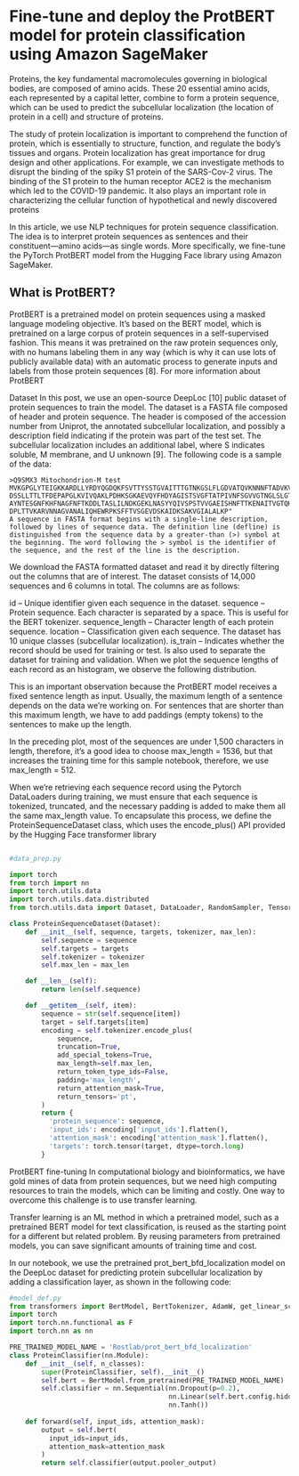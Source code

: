 
# Fine-tune and deploy the ProtBERT model for protein classification using Amazon SageMaker

Proteins, the key fundamental macromolecules governing in biological bodies, are composed of amino acids. These 20 essential amino acids, each represented by a capital letter, combine to form a protein sequence, which can be used to predict the subcellular localization (the location of protein in a cell) and structure of proteins.

The study of protein localization is important to comprehend the function of protein, which is essentially to structure, function, and regulate the body’s tissues and organs. Protein localization has great importance for drug design and other applications. For example, we can investigate methods to disrupt the binding of the spiky S1 protein of the SARS-Cov-2 virus. The binding of the S1 protein to the human receptor ACE2 is the mechanism which led to the COVID-19 pandemic. It also plays an important role in characterizing the cellular function of hypothetical and newly discovered proteins

In this article, we use NLP techniques for protein sequence classification. The idea is to interpret protein sequences as sentences and their constituent—amino acids—as single words. More specifically, we fine-tune the PyTorch ProtBERT model from the Hugging Face library using Amazon SageMaker.

## What is ProtBERT?
ProtBERT is a pretrained model on protein sequences using a masked language modeling objective. It’s based on the BERT model, which is pretrained on a large corpus of protein sequences in a self-supervised fashion. This means it was pretrained on the raw protein sequences only, with no humans labeling them in any way (which is why it can use lots of publicly available data) with an automatic process to generate inputs and labels from those protein sequences [8]. For more information about ProtBERT


Dataset
In this post, we use an open-source DeepLoc [10] public dataset of protein sequences to train the model. The dataset is a FASTA file composed of header and protein sequence. The header is composed of the accession number from Uniprot, the annotated subcellular localization, and possibly a description field indicating if the protein was part of the test set. The subcellular localization includes an additional label, where S indicates soluble, M membrane, and U unknown [9]. The following code is a sample of the data:
```
>Q9SMX3 Mitochondrion-M test
MVKGPGLYTEIGKKARDLLYRDYQGDQKFSVTTYSSTGVAITTTGTNKGSLFLGDVATQVKNNNFTADVKVST
DSSLLTTLTFDEPAPGLKVIVQAKLPDHKSGKAEVQYFHDYAGISTSVGFTATPIVNFSGVVGTNGLSLGTDV
AYNTESGNFKHFNAGFNFTKDDLTASLILNDKGEKLNASYYQIVSPSTVVGAEISHNFTTKENAITVGTQHAL>
DPLTTVKARVNNAGVANALIQHEWRPKSFFTVSGEVDSKAIDKSAKVGIALALKP"
A sequence in FASTA format begins with a single-line description, followed by lines of sequence data. The definition line (defline) is distinguished from the sequence data by a greater-than (>) symbol at the beginning. The word following the > symbol is the identifier of the sequence, and the rest of the line is the description.
```

We download the FASTA formatted dataset and read it by directly filtering out the columns that are of interest. The dataset consists of 14,000 sequences and 6 columns in total. The columns are as follows:

id – Unique identifier given each sequence in the dataset.
sequence – Protein sequence. Each character is separated by a space. This is useful for the BERT tokenizer.
sequence_length – Character length of each protein sequence.
location – Classification given each sequence. The dataset has 10 unique classes (subcellular localization).
is_train – Indicates whether the record should be used for training or test. Is also used to separate the dataset for training and validation.
When we plot the sequence lengths of each record as an histogram, we observe the following distribution.


This is an important observation because the ProtBERT model receives a fixed sentence length as input. Usually, the maximum length of a sentence depends on the data we’re working on. For sentences that are shorter than this maximum length, we have to add paddings (empty tokens) to the sentences to make up the length.

In the preceding plot, most of the sequences are under 1,500 characters in length, therefore, it’s a good idea to choose max_length = 1536, but that increases the training time for this sample notebook, therefore, we use max_length = 512.

When we’re retrieving each sequence record using the Pytorch DataLoaders during training, we must ensure that each sequence is tokenized, truncated, and the necessary padding is added to make them all the same max_length value. To encapsulate this process, we define the ProteinSequenceDataset class, which uses the encode_plus() API provided by the Hugging Face transformer library


```python

#data_prep.py

import torch
from torch import nn
import torch.utils.data
import torch.utils.data.distributed
from torch.utils.data import Dataset, DataLoader, RandomSampler, TensorDataset

class ProteinSequenceDataset(Dataset):
    def __init__(self, sequence, targets, tokenizer, max_len):
        self.sequence = sequence
        self.targets = targets
        self.tokenizer = tokenizer
        self.max_len = max_len

    def __len__(self):
        return len(self.sequence)

    def __getitem__(self, item):
        sequence = str(self.sequence[item])
        target = self.targets[item]
        encoding = self.tokenizer.encode_plus(
            sequence,
            truncation=True,
            add_special_tokens=True,
            max_length=self.max_len,
            return_token_type_ids=False,
            padding='max_length',
            return_attention_mask=True,
            return_tensors='pt',
        )
        return {
          'protein_sequence': sequence,
          'input_ids': encoding['input_ids'].flatten(),
          'attention_mask': encoding['attention_mask'].flatten(),
          'targets': torch.tensor(target, dtype=torch.long)
        }
```

ProtBERT fine-tuning
In computational biology and bioinformatics, we have gold mines of data from protein sequences, but we need high computing resources to train the models, which can be limiting and costly. One way to overcome this challenge is to use transfer learning.

Transfer learning is an ML method in which a pretrained model, such as a pretrained BERT model for text classification, is reused as the starting point for a different but related problem. By reusing parameters from pretrained models, you can save significant amounts of training time and cost.

In our notebook, we use the pretrained prot_bert_bfd_localization model on the DeepLoc dataset for predicting protein subcellular localization by adding a classification layer, as shown in the following code:

```python 
#model_def.py
from transformers import BertModel, BertTokenizer, AdamW, get_linear_schedule_with_warmup
import torch
import torch.nn.functional as F
import torch.nn as nn

PRE_TRAINED_MODEL_NAME = 'Rostlab/prot_bert_bfd_localization'
class ProteinClassifier(nn.Module):
    def __init__(self, n_classes):
        super(ProteinClassifier, self).__init__()
        self.bert = BertModel.from_pretrained(PRE_TRAINED_MODEL_NAME)
        self.classifier = nn.Sequential(nn.Dropout(p=0.2),
                                        nn.Linear(self.bert.config.hidden_size, n_classes),
                                        nn.Tanh())
        
    def forward(self, input_ids, attention_mask):
        output = self.bert(
          input_ids=input_ids,
          attention_mask=attention_mask
        )
        return self.classifier(output.pooler_output)

```



